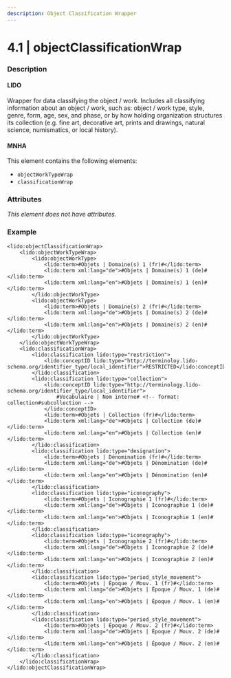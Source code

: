 ```yaml
---
description: Object Classification Wrapper
---
```


# 4.1 | objectClassificationWrap

### Description

#### LIDO

Wrapper for data classifying the object / work. Includes all classifying information about an object / work, such as: object / work type, style, genre, form, age, sex, and phase, or by how holding organization structures its collection (e.g. fine art, decorative art, prints and drawings, natural science, numismatics, or local history).

#### MNHA

This element contains the following elements:

* `objectWorkTypeWrap`
* `classificationWrap`

### Attributes

_This element does not have attributes._

### Example

```markup
<lido:objectClassificationWrap>
    <lido:objectWorkTypeWrap>
        <lido:objectWorkType>
            <lido:term>#Objets | Domaine(s) 1 (fr)#</lido:term>
            <lido:term xml:lang="de">#Objets | Domaine(s) 1 (de)#</lido:term>
            <lido:term xml:lang="en">#Objets | Domaine(s) 1 (en)#</lido:term>
        </lido:objectWorkType>
        <lido:objectWorkType>
            <lido:term>#Objets | Domaine(s) 2 (fr)#</lido:term>
            <lido:term xml:lang="de">#Objets | Domaine(s) 2 (de)#</lido:term>
            <lido:term xml:lang="en">#Objets | Domaine(s) 2 (en)#</lido:term>
        </lido:objectWorkType>
    </lido:objectWorkTypeWrap>
    <lido:classificationWrap>
        <lido:classification lido:type="restriction">
            <lido:conceptID lido:type="http://terminoloy.lido-schema.org/identifier_type/local_identifier">RESTRICTED</lido:conceptID>
        </lido:classification>
        <lido:classification lido:type="collection">
            <lido:conceptID lido:type="http://terminology.lido-schema.org/identifier_type/local_identifier">
                #Vocabulaire | Nom interne# <!-- format: collection#subcollection -->
            </lido:conceptID>
            <lido:term>#Objets | Collection (fr)#</lido:term>
            <lido:term xml:lang="de">#Objets | Collection (de)#</lido:term>
            <lido:term xml:lang="en">#Objets | Collection (en)#</lido:term>
        </lido:classification>
        <lido:classification lido:type="designation">
            <lido:term>#Objets | Dénomination (fr)#</lido:term>
            <lido:term xml:lang="de">#Objets | Dénomination (de)#</lido:term>
            <lido:term xml:lang="en">#Objets | Dénomination (en)#</lido:term>
        </lido:classification>
        <lido:classification lido:type="iconography">
            <lido:term>#Objets | Iconographie 1 (fr)#</lido:term>
            <lido:term xml:lang="de">#Objets | Iconographie 1 (de)#</lido:term>
            <lido:term xml:lang="en">#Objets | Iconographie 1 (en)#</lido:term>
        </lido:classification>
        <lido:classification lido:type="iconography">
            <lido:term>#Objets | Iconographie 2 (fr)#</lido:term>
            <lido:term xml:lang="de">#Objets | Iconographie 2 (de)#</lido:term>
            <lido:term xml:lang="en">#Objets | Iconographie 2 (en)#</lido:term>
        </lido:classification>
        <lido:classification lido:type="period_style_movement">
            <lido:term>#Objets | Époque / Mouv. 1 (fr)#</lido:term>
            <lido:term xml:lang="de">#Objets | Époque / Mouv. 1 (de)#</lido:term>
            <lido:term xml:lang="en">#Objets | Époque / Mouv. 1 (en)#</lido:term>
        </lido:classification>
        <lido:classification lido:type="period_style_movement">
            <lido:term>#Objets | Époque / Mouv. 2 (fr)#</lido:term>
            <lido:term xml:lang="de">#Objets | Époque / Mouv. 2 (de)#</lido:term>
            <lido:term xml:lang="en">#Objets | Époque / Mouv. 2 (en)#</lido:term>
        </lido:classification>
    </lido:classificationWrap>
</lido:objectClassificationWrap>
```
